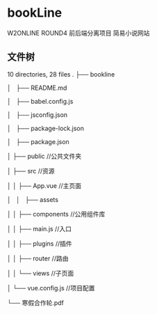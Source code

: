 # bookLine
W2ONLINE ROUND4 前后端分离项目 简易小说网站

## 文件树

10 directories, 28 files
.
├── bookline

│   ├── README.md

│   ├── babel.config.js

│   ├── jsconfig.json

│   ├── package-lock.json

│   ├── package.json

│   ├── public //公共文件夹

│   ├── src //资源

│   │   ├── App.vue //主页面

│   │   ├── assets

│   │   ├── components //公用组件库

│   │   ├── main.js //入口

│   │   ├── plugins //插件

│   │   ├── router //路由

│   │   └── views //子页面

│   └── vue.config.js //项目配置

└── 寒假合作轮.pdf
